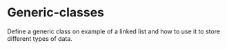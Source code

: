 # Generic-classes
Define a generic class on example of a linked list and how to use it to store different types of data.
